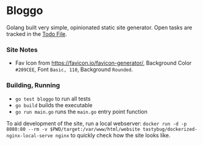 # Bloggo

Golang built very simple, opinionated static site generator.
Open tasks are tracked in the [Todo File](./todo.diff).

### Site Notes

* Fav Icon from https://favicon.io/favicon-generator/, Background Color `#209CEE`, Font `Basic, 110`, Background `Rounded`.

### Building, Running

* `go test bloggo` to run all tests
* `go build` builds the executable
* `go run main.go` runs the `main.go` entry point function

To aid development of the site, run a local webserver: 
`docker run -d -p 8080:80 --rm -v $PWD/target:/var/www/html/website tastybug/dockerized-nginx-local-serve nginx`
to quickly check how the site looks like.

